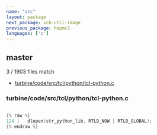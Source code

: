 ```yaml
---
name: "stc"
layout: package
next_package: xcb-util-image
previous_package: hepmc3
languages: ['c']
---
```

## master
3 / 1903 files match

 - [turbine/code/src/tcl/python/tcl-python.c](#turbinecodesrctclpythontcl-pythonc)

### turbine/code/src/tcl/python/tcl-python.c

```c

{% raw %}
124 |   dlopen(str_python_lib, RTLD_NOW | RTLD_GLOBAL);
{% endraw %}

```